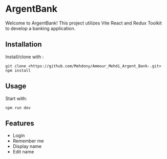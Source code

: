 # ArgentBank

Welcome to ArgentBank! This project utilizes Vite React and Redux Toolkit to develop a banking application.

## Installation

Install/clone with :

```
git clone <https://github.com/Mehdony/Ammour_Mehdi_Argent_Bank-.git>
npm install

```

## Usage

Start with: 

```
npm run dev

```

## Features

- Login 
- Remember me
- Display name
- Edit name




